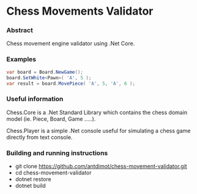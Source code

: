 # Chess Movements Validator

### Abstract

Chess movement engine validator using .Net Core.

### Examples

```c#
var board = Board.NewGame();
board.SetWhite<Pawn>( 'A', 5 );
var result = board.MovePiece( 'A', 5, 'A', 6 );
```

### Useful information

Chess.Core is a .Net Standard Library which contains the chess domain model (ie. Piece, Board, Game .....).

Chess.Player is a simple .Net console useful for simulating a chess game directly from text console.


### Building and running instructions

* git clone https://github.com/antdimot/chess-movement-validator.git
* cd chess-movement-validator
* dotnet restore
* dotnet build
